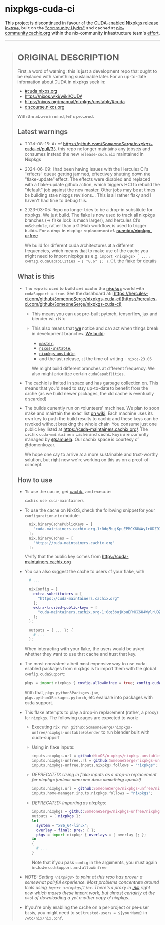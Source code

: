 # nixpkgs-cuda-ci

This project is discontinued in favour of the [CUDA-enabled Nixpkgs release in-tree](https://github.com/NixOS/nixpkgs/pull/324379),
built on the ["community Hydra"](https://hydra.nix-community.org/jobset/nixpkgs/cuda)
and cached at [nix-community.cachix.org](https://nix-community.org/cache/)
within the nix-community infrastructure team's [effort](https://github.com/nix-community/infra/pull/1335).

---

> # ORIGINAL DESCRIPTION
> 
> 
> First, a word of warning: this is just a development repo that ought to be
> replaced with something sustainable later. For an up-to-date information about
> CUDA in nixpkgs seek in:
> 
> - [#cuda:nixos.org](https://matrix.to/#/#cuda:nixos.org)
> - https://nixos.wiki/wiki/CUDA
> - https://nixos.org/manual/nixpkgs/unstable/#cuda
> - [discourse.nixos.org](https://discourse.nixos.org/t/announcing-the-nixos-cuda-maintainers-team-and-a-call-for-maintainers/)
> 
> With the above in mind, let's proceed.
> 
> ## Latest warnings
> 
> - 2024-08-15: As of https://github.com/SomeoneSerge/nixpkgs-cuda-ci/pull/33,
>   this repo no longer maintains any jobsets and consumes instead the new
>   `release-cuda.nix` maintained in Nixpkgs
> - 2024-06-09: I had been having issues with the Hercules CI's "effects" queue
>   getting jammed, effectively shutting down the "flake-update" effect. The
>   effects were disabled and replaced with a flake-update github action, which
>   triggers HCI to rebuild the "default" job against the new master. Other jobs
>   may be at times be building stale nixpgs revisions...
>   This is all rather flaky and I haven't had time to debug this.
> - 2023-03-05: Repo no longer tries to be a drop-in substitute for nixpkgs. We
>   just build. The flake is now used to track all nixpkgs branches (->
>   flake.lock is much larger), and hercules CI's `onSchedule`, rather than a
>   GitHub workflow, is used to trigger builds. For a drop-in nixpkgs replacement
>   cf. [numtide/nixpkgs-unfree](https://github.com/numtide/nixpkgs-unfree)
> 
>   We build for different cuda architectures at a different frequencies,
>   which means that to make use of the cache you might need to import nixpkgs
>   as e.g. `import <nixpkgs> { ...; config.cudaCapabilities = [ "8.6" ]; }`.
>   Cf. the flake for details
> 
> ## What is this
> 
> - The repo is used to build and cache the [nixpkgs](https://github.com/NixOS/nixpkgs)
>   world with `cudaSupport = true`.
>   See the dashboard at: [https://hercules-ci.com/github/SomeoneSerge/nixpkgs-cuda-ci](https://hercules-ci.com/github/SomeoneSerge/nixpkgs-cuda-ci)
>   - This means you can use pre-built pytorch, tensorflow, jax and blender with Nix
>   - This also means that [we](https://github.com/orgs/NixOS/teams/cuda-maintainers) notice and can act when things break in development branches.
>     [We build](https://github.com/SomeoneSerge/nixpkgs-unfree/blob/7c716ccef51332e90777589c53265a09a3c0fbfa/.github/workflows/sync.yml#L14):
> 
>     - [`master`](https://github.com/NixOS/nixpkgs/tree/master/),
>     - [`nixos-unstable`](https://github.com/NixOS/nixpkgs/tree/nixos-unstable),
>     - [`nixpkgs-unstable`](https://github.com/NixOS/nixpkgs/tree/nixpkgs-unstable),
>     - and the last release, at the time of writing - `nixos-23.05`
> 
>     We might build different branches at different frequency. We also might
>     prioritize certain `cudaCapabilities`.
> - The cachix is limited in space and has garbage collection on. This means that
>   you'd need to stay up-to-date to benefit from the cache (as we build newer
>   packages, the old cache is eventually discarded)
> - The builds currently run on volunteers' machines. We plan to soon make and
>   maintain the exact list [on wiki](https://nixos.wiki/wiki/CUDA). Each machine
>   uses its own key to push the build results to cachix and these keys can be
>   revoked without breaking the whole chain. You consume just one public key
>   listed at https://cuda-maintainers.cachix.org/. The cachix `cuda-maintainers`
>   cache and cachix keys are currently managed by
>   [@samuela](https://github.com/samuela/). Our cachix space is courtesy of
>   @domenkozar.
> 
>   We hope one day to arrive at a more sustainable and trust-worthy solution,
>   but right now we're working on this as on a proof-of-concept.
> 
> ## How to use
> 
> - To use the cache, get [cachix](https://cachix.org/), and execute:
> 
>   ```bash
>   cachix use cuda-maintainers
>   ```
> - To use the cache on NixOS, check the following snippet for your `configuration.nix` module:
> 
>   ```nix
>     nix.binaryCachePublicKeys = [
>       "cuda-maintainers.cachix.org-1:0dq3bujKpuEPMCX6U4WylrUDZ9JyUG0VpVZa7CNfq5E="
>     ];
>     nix.binaryCaches = [
>       "https://cuda-maintainers.cachix.org"
>     ];
>   ```
> 
>   Verify that the public key comes from https://cuda-maintainers.cachix.org
> - You can also suggest the cache to users of your flake, with
> 
>   ```nix
>     # ...
> 
>     nixConfig = {
>       extra-substituters = [
>         "https://cuda-maintainers.cachix.org"
>       ];
>       extra-trusted-public-keys = [
>         "cuda-maintainers.cachix.org-1:0dq3bujKpuEPMCX6U4WylrUDZ9JyUG0VpVZa7CNfq5E="
>       ];
>     };
> 
>     outputs = { ... }: {
>       # ...
>     };
>   ```
> 
>   When interacting with your flake, the users would be asked whether they want to use that cache and trust that key.
> - The most consistent albeit most expensive way to use cuda-enabled packages
>   from nixpkgs is to import them with the global `config.cudaSupport`:
> 
>   ```nix
>   pkgs = import nixpkgs { config.allowUnfree = true; config.cudaSupport = true; }
>   ```
> 
>   With that, `pkgs.python3Packages.jax`, `pkgs.python3Packages.pytorch`, etc evaluate into packages with cuda support.
> - This flake attempts to play a drop-in replacement (rather, a proxy) for `nixpkgs`.
>   The following usages are expected to work:
> 
>   - Executing `nix run github:SomeoneSerge/nixpkgs-unfree/nixpkgs-unstable#blender` to run blender built with cuda-support
>   - Using in flake inputs: 
> 
>     ```nix
>     inputs.nixpkgs.url = github:NixOS/nixpkgs/nixpkgs-unstable;
>     inputs.nixpkgs-unfree.url = github:SomeoneSerge/nixpkgs-unfree;
>     inputs.nixpkgs-unfree.inputs.nixpkgs.follows = "nixpkgs";
>     ```
>   - _DEPRECATED: Using in flake inputs as a drop-in replacement for nixpkgs (unless someone does something special)_
> 
>     ```nix
>     inputs.nixpkgs.url = github:SomeoneSerge/nixpkgs-unfree/nixpkgs-unstable;
>     inputs.home-manager.inputs.nixpkgs.follows = "nixpkgs";
>     ```
>   - _DEPRECATED: Importing as nixpkgs:_
> 
>     ```nix
>     inputs.nixpkgs = github:SomeoneSerge/nixpkgs-unfree/nixpkgs-unstable;
>     outputs = { nixpkgs }:
>     let
>       system = "x86_64-linux";
>       overlay = final: prev: { };
>       pkgs = import nixpkgs { overlays = [ overlay ]; };
>     in
>     {
>       # ...
>     }
>     ```
> 
>     Note that if you pass `config` in the arguments, you must again include `cudaSupport` and `allowUnfree`
> - _NOTE: Setting `<nixpkgs>` to point at this repo has proven a somewhat painful
>   experience. Most problems concentrate around tools using 
>   `import <nixpkgs/lib>`. There's a proxy in [./lib](./lib) right now which makes these import
>   work, but almost certainly at the cost of downloading a yet another copy of
>   nixpkgs..._
> - If you're only enabling the cache on a per-project or per-user basis, you might need to set `trusted-users = ${yourName}` in `/etc/nix/nix.conf`.
